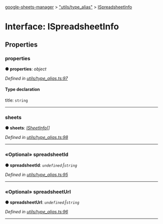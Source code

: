 [google-sheets-manager](../README.md) > ["utils/type_alias"](../modules/_utils_type_alias_.md) > [ISpreadsheetInfo](../interfaces/_utils_type_alias_.ispreadsheetinfo.md)



# Interface: ISpreadsheetInfo


## Properties
<a id="properties"></a>

###  properties

**●  properties**:  *object* 

*Defined in [utils/type_alias.ts:97](https://github.com/AbdelrahmanRamadan/google-sheets-manager/blob/d86bb83/src/utils/type_alias.ts#L97)*


#### Type declaration


title: `string`






___

<a id="sheets"></a>

###  sheets

**●  sheets**:  *[ISheetInfo](_utils_type_alias_.isheetinfo.md)[]* 

*Defined in [utils/type_alias.ts:98](https://github.com/AbdelrahmanRamadan/google-sheets-manager/blob/d86bb83/src/utils/type_alias.ts#L98)*





___

<a id="spreadsheetid"></a>

### «Optional» spreadsheetId

**●  spreadsheetId**:  *`undefined`⎮`string`* 

*Defined in [utils/type_alias.ts:95](https://github.com/AbdelrahmanRamadan/google-sheets-manager/blob/d86bb83/src/utils/type_alias.ts#L95)*





___

<a id="spreadsheeturl"></a>

### «Optional» spreadsheetUrl

**●  spreadsheetUrl**:  *`undefined`⎮`string`* 

*Defined in [utils/type_alias.ts:96](https://github.com/AbdelrahmanRamadan/google-sheets-manager/blob/d86bb83/src/utils/type_alias.ts#L96)*





___


